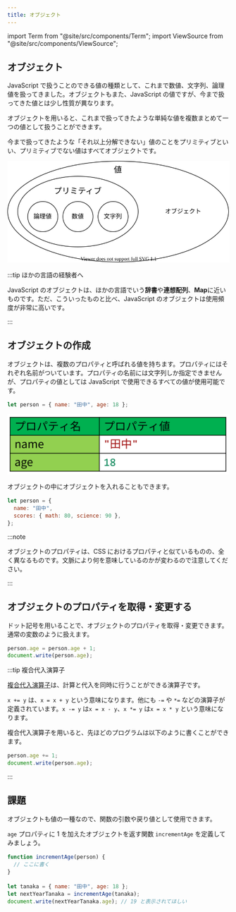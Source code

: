 ```yaml
---
title: オブジェクト
---
```


import Term from "@site/src/components/Term";
import ViewSource from "@site/src/components/ViewSource";

## <Term type="javascriptObject">オブジェクト</Term>

JavaScript で扱うことのできる<Term type="javascriptValue">値</Term>の種類として、これまで<Term type="javascriptNumber">数値</Term>、<Term type="javascriptString">文字列</Term>、<Term type="javascriptBoolean">論理値</Term>を扱ってきました。<Term strong type="javascriptObject">オブジェクト</Term>もまた、<Term type="javascript">JavaScript</Term> の<Term type="javascriptValue">値</Term>ですが、今まで扱ってきた<Term type="javascriptValue">値</Term>とは少し性質が異なります。

<Term type="javascriptObject">オブジェクト</Term>を用いると、これまで扱ってきたような単純な<Term type="javascriptValue">値</Term>を複数まとめて一つの<Term type="javascriptValue">値</Term>として扱うことができます。

今まで扱ってきたような「それ以上分解できない」<Term type="javascriptValue">値</Term>のことを<Term strong type="javascriptPrimitive">プリミティブ</Term>といい、<Term type="javascriptPrimitive">プリミティブ</Term>でない値はすべて<Term type="javascriptObject">オブジェクト</Term>です。

![値の種類・オブジェクト付き](./value-types-with-object.drawio.svg)

:::tip ほかの言語の経験者へ

JavaScript の<Term type="javascriptObject">オブジェクト</Term>は、ほかの言語でいう**辞書**や**連想配列**、**Map**に近いものです。ただ、こういったものと比べ、JavaScript の<Term type="javascriptObject">オブジェクト</Term>は使用頻度が非常に高いです。

:::

## オブジェクトの作成

<Term type="javascriptObject">オブジェクト</Term>は、複数の<Term strong type="javascriptProperty" strong>プロパティ</Term>と呼ばれる<Term type="javascriptValue">値</Term>を持ちます。<Term type="javascriptProperty">プロパティ</Term>にはそれぞれ名前がついています。<Term type="javascriptProperty">プロパティ</Term>の名前には文字列しか指定できませんが、<Term type="javascriptProperty">プロパティ</Term>の<Term type="javascriptValue">値</Term>としては <Term type="javascript">JavaScript</Term> で使用できるすべての<Term type="javascriptValue">値</Term>が使用可能です。

```javascript
let person = { name: "田中", age: 18 };
```

![プロパティ](properties.png)

<p><Term type="javascriptObject">オブジェクト</Term>の中に<Term type="javascriptObject">オブジェクト</Term>を入れることもできます。</p>

```javascript
let person = {
  name: "田中",
  scores: { math: 80, science: 90 },
};
```

:::note

<p><Term type="javascriptObject">オブジェクト</Term>の<Term type="javascriptProperty">プロパティ</Term>は、<Term type="css">CSS</Term> における<Term type="cssProperty">プロパティ</Term>と似ているものの、全く異なるものです。文脈により何を意味しているのかが変わるので注意してください。</p>

:::

## <Term type="javascriptObject">オブジェクト</Term>の<Term type="javascriptProperty">プロパティ</Term>を取得・変更する

ドット記号を用いることで、<Term type="javascriptObject">オブジェクト</Term>の<Term type="javascriptProperty">プロパティ</Term>を取得・変更できます。通常の<Term type="javascriptVariable">変数</Term>のように扱えます。

```javascript
person.age = person.age + 1;
document.write(person.age);
```

:::tip 複合代入演算子

[複合代入演算子](https://developer.mozilla.org/ja/docs/Web/JavaScript/Guide/Expressions_and_Operators#%E4%BB%A3%E5%85%A5%E6%BC%94%E7%AE%97%E5%AD%90)は、計算と代入を同時に行うことができる演算子です。

`x += y` は、`x = x + y` という意味になります。他にも `-=` や `*=` などの演算子が定義されています。`x -= y` は`x = x - y`、`x *= y` は`x = x * y` という意味になります。

複合代入演算子を用いると、先ほどのプログラムは以下のように書くことができます。

```javascript
person.age += 1;
document.write(person.age);
```

:::

## 課題

<p><Term type="javascriptObject">オブジェクト</Term>も<Term type="javascriptValue">値</Term>の一種なので、<Term type="javascriptFunction">関数</Term>の<Term type="javascriptParameter">引数</Term>や<Term type="javascriptReturnValue">戻り値</Term>として使用できます。</p>

`age` <Term type="javascriptProperty">プロパティ</Term>に 1 を加えた<Term type="javascriptObject">オブジェクト</Term>を返す関数 `incrementAge` を定義してみましょう。

```javascript
function incrementAge(person) {
  // ここに書く
}

let tanaka = { name: "田中", age: 18 };
let nextYearTanaka = incrementAge(tanaka);
document.write(nextYearTanaka.age); // 19 と表示されてほしい
```

<ViewSource url={import.meta.url} path="_samples/incrementAge" />
